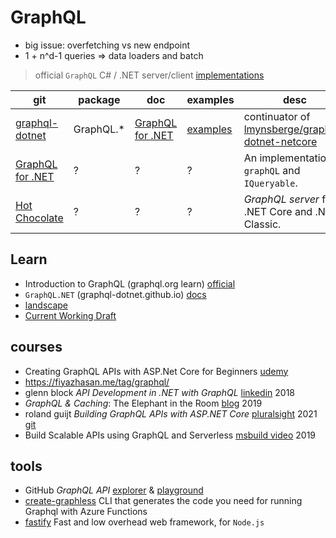 # GraphQL

- big issue: overfetching vs new endpoint
- 1 + n^d-1 queries => data loaders and batch

> official `GraphQL` C# / .NET server/client [implementations](https://graphql.org/code/#c-net)

git | package | doc | examples | desc
---|---|---|---|---
[graphql-dotnet](https://github.com/graphql-dotnet/graphql-dotnet) | GraphQL.* | [GraphQL for .NET](https://graphql-dotnet.github.io/docs/getting-started/introduction) | [examples](https://github.com/graphql-dotnet/examples) | continuator of [lmynsberge/graphql-dotnet-netcore](https://github.com/lmynsberge/graphql-dotnet-netcore)
[GraphQL for .NET](https://github.com/ckimes89/graphql-net) | ? | ? | ? | An implementation of `graphQL`  and `IQueryable`.
[Hot Chocolate](https://github.com/ChilliCream/hotchocolate) | ? | ? | ? | _GraphQL server_ for .NET Core and .NET Classic.

## Learn

- Introduction to GraphQL (graphql.org learn) [official](https://graphql.org/learn/)
- `GraphQL.NET` (graphql-dotnet.github.io) [docs](https://graphql-dotnet.github.io/docs/migrations/migration4)
- [landscape](https://landscape.graphql.org/card-mode)
- [Current Working Draft](https://spec.graphql.org/draft/)

## courses

- Creating GraphQL APIs with ASP.Net Core for Beginners [udemy](https://github.com/mehtanilay10/GraphQL-Demo)
- https://fiyazhasan.me/tag/graphql/
- glenn block _API Development in .NET with GraphQL_ [linkedin](https://www.linkedin.com/learning/api-development-in-dot-net-with-graphql/running-on-mac-and-linux) 2018
- _GraphQL & Caching_: The Elephant in the Room [blog](https://apisyouwonthate.com/blog/graphql-and-caching-the-elephant-in-the-room) 2019
- roland guijt _Building GraphQL APIs with ASP.NET Core_ [pluralsight](https://www.pluralsight.com/courses/building-graphql-apis-aspdotnet-core) 2021 [git](https://github.com/RolandGuijt/PluralsightGraphQL)
- Build Scalable APIs using GraphQL and Serverless [msbuild video](https://azure.microsoft.com/en-us/resources/videos/build-2019-build-scalable-apis-using-graphql-and-serverless/) 2019

## tools

- GitHub _GraphQL API_ [explorer](https://docs.github.com/en/graphql/overview/explorer) & [playground](https://developer.github.com/v4/explorer)
- [create-graphless](https://github.com/simonaco/create-graphless) CLI that generates the code you need for running Graphql with Azure Functions
- [fastify](https://github.com/fastify/fastify) Fast and low overhead web framework, for `Node.js`